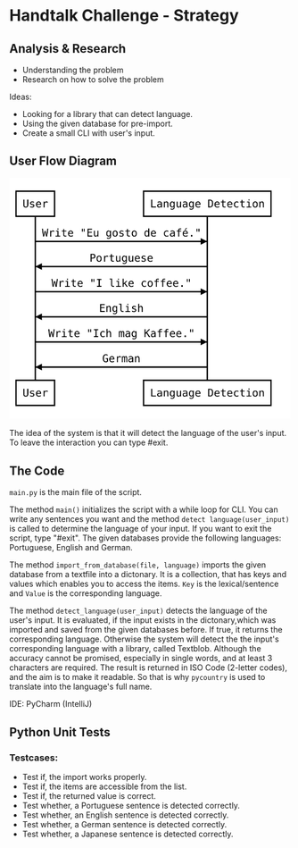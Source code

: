 # Handtalk Challenge - Strategy



## Analysis & Research

- Understanding the problem
- Research on how to solve the problem



Ideas:

- Looking for a library that can detect language.
- Using the given database for pre-import.
- Create a small CLI with user's input.



## User Flow Diagram
![User Task Diagram](https://github.com/robeeeeey/handtalk-challenge/blob/main/docs/diagram.svg)

The idea of the system is that it will detect the language of the user's input. To leave the interaction you can type #exit.  

## The Code

`main.py` is the main file of the script. 



The method `main()` initializes the script with a while loop for CLI. You can write any sentences you want and the method `detect language(user_input)` is called to determine the language of your input. If you want to exit the script, type "#exit". The given databases provide the following languages: Portuguese, English and German.



The method ```import_from_database(file, language)``` imports the given database from a textfile into a dictonary. It is a collection, that has keys and values which enables you to access the items. `Key` is the lexical/sentence and `Value` is the corresponding language.  



The method `detect_language(user_input)` detects the language of the user's input. It is evaluated, if the input exists in the dictonary,which was imported and saved from the given databases before. If true, it returns the corresponding language. Otherwise the system will detect the the input's corresponding language with a library, called Textblob. Although the accuracy cannot be promised, especially in single words, and at least 3 characters are required. The result is returned in ISO Code (2-letter codes), and the aim is to make it readable. So that is why `pycountry` is used to translate into the language's full name.



IDE: PyCharm (IntelliJ)



## Python Unit Tests

### Testcases:

- Test if, the import works properly.
- Test if, the items are accessible from the list.
- Test if, the returned value is correct.
- Test whether, a Portuguese sentence is detected correctly.
- Test whether, an English sentence is detected correctly.
- Test whether, a German sentence is detected correctly.
- Test whether, a Japanese sentence is detected correctly.